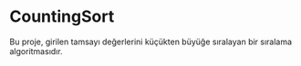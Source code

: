# CountingSort
Bu proje, girilen tamsayı değerlerini küçükten büyüğe sıralayan bir sıralama algoritmasıdır. 
